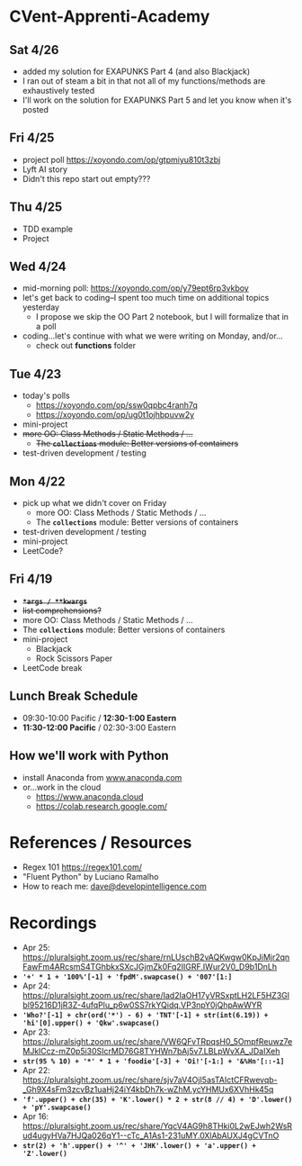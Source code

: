 # CVent-Apprenti-Academy

## Sat 4/26
* added my solution for EXAPUNKS Part 4 (and also Blackjack)
* I ran out of steam a bit in that not all of my functions/methods are exhaustively tested
* I'll work on the solution for EXAPUNKS Part 5 and let you know when it's posted
  
## Fri 4/25
* project poll https://xoyondo.com/op/gtpmiyu810t3zbj
* Lyft AI story
* Didn't this repo start out empty???
  
## Thu 4/25
* TDD example
* Project
  
## Wed 4/24
* mid-morning poll: https://xoyondo.com/op/y79ept6rp3vkboy
* let's get back to coding–I spent too much time on additional topics yesterday
  * I propose we skip the OO Part 2 notebook, but I will formalize that in a poll
* coding...let's continue with what we were writing on Monday, and/or...
  * check out __functions__ folder
    
## Tue 4/23
* today's polls
  * https://xoyondo.com/op/ssw0qpbc4ranh7q
  * https://xoyondo.com/op/ug0t1ojhbpuvw2y
* mini-project
* ~~more OO: Class Methods / Static Methods / ...~~
  * ~~The __`collections`__ module: Better versions of containers~~
* test-driven development / testing
  
## Mon 4/22
* pick up what we didn't cover on Friday
  * more OO: Class Methods / Static Methods / ...
  * The __`collections`__ module: Better versions of containers
* test-driven development / testing
* mini-project
* LeetCode?

## Fri 4/19
* ~~__`*args / **kwargs`__~~
* ~~list comprehensions?~~
* more OO: Class Methods / Static Methods / ...
* The __`collections`__ module: Better versions of containers
* mini-project
  * Blackjack
  * Rock Scissors Paper
* LeetCode break

## Lunch Break Schedule
* 09:30-10:00 Pacific / __12:30-1:00 Eastern__
* __11:30-12:00 Pacific__ / 02:30-3:00 Eastern

## How we'll work with Python
* install Anaconda from www.anaconda.com
* or...work in the cloud
  * https://www.anaconda.cloud
  * https://colab.research.google.com/

# References / Resources
* Regex 101 https://regex101.com/
* "Fluent Python" by Luciano Ramalho
* How to reach me: dave@developintelligence.com

# Recordings
* Apr 25: https://pluralsight.zoom.us/rec/share/rnLUschB2vAQKwgw0KpJiMjr2qnFawFm4ARcsmS4TGhbkxSXcJGjmZk0Fq2IIGRF.IWur2V0_D9b1DnLh 
* __`'+' * 1 + '100%'[-1] + 'fpdM'.swapcase() + '007'[1:]`__
* Apr 24: https://pluralsight.zoom.us/rec/share/Iad2IaOH17yVRSxptLH2LF5HZ3Glbl95216D1jR3Z-4ufqPlu_p6w0SS7rkYQidq.VP3npY0jQhpAwWYR 
* __`'Who?'[-1] + chr(ord('*') - 6) + 'TNT'[-1] + str(int(6.19)) + 'hi'[0].upper() + 'Qkw'.swapcase()`__
* Apr 23: https://pluralsight.zoom.us/rec/share/VW6QFvTRpqsH0_5OmpfReuwz7eMJklCcz-mZ0p5i30SIcrMD76G8TYHWn7bAj5v7.LBLpWvXA_JDaIXeh 
* __`str(95 % 10) + '*' * 1 + 'foodie'[-3] + 'Oi!'[-1:] + '&%Hn'[::-1]`__
* Apr 22: https://pluralsight.zoom.us/rec/share/sjv7aV4OjI5asTAIctCFRwevqb-_Gh9X4sFm3zcvBz1uaHj24iY4kbDh7k-wZhM.ycYHMUx6XVhHk45q 
* __`'f'.upper() + chr(35) + 'K'.lower() * 2 + str(8 // 4) + 'D'.lower() + 'pY'.swapcase()`__
* Apr 16: https://pluralsight.zoom.us/rec/share/YqcV4AG9h8THki0L2wEJwh2WsRud4ugyHVa7HJQa026qY1--cTc_A1As1-231uMY.0XlAbAUXJ4gCVTnO 
* __`str(2) + 'h'.upper() + '^' + 'JHK'.lower() + 'a'.upper() + 'Z'.lower()`__
